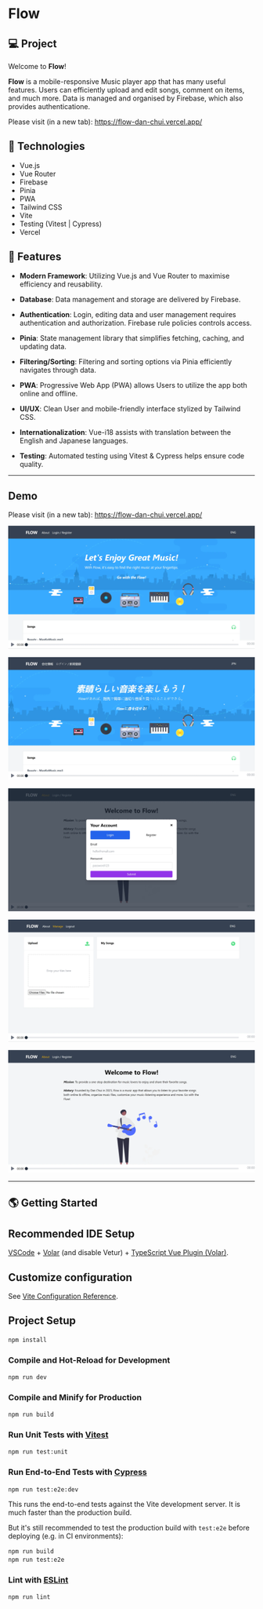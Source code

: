 # Flow

## 💻 Project
Welcome to **Flow**!

**Flow** is a mobile-responsive Music player app that has many useful features. Users can efficiently upload and edit songs, comment on items, and much more. Data is managed and organised by Firebase, which also provides authenticatione.

Please visit (in a new tab): https://flow-dan-chui.vercel.app/

## 🚀 Technologies

- Vue.js
- Vue Router
- Firebase
- Pinia
- PWA
- Tailwind CSS
- Vite
- Testing (Vitest | Cypress)
- Vercel

## 💫 Features

- **Modern Framework**: Utilizing Vue.js and Vue Router to maximise efficiency and reusability.

- **Database**: Data management and storage are delivered by Firebase.

- **Authentication**: Login, editing data and user management requires authentication and authorization. Firebase rule policies controls access.

- **Pinia**: State management library that simplifies fetching, caching, and updating data.

- **Filtering/Sorting**: Filtering and sorting options via Pinia efficiently navigates through data.

- **PWA**: Progressive Web App (PWA) allows Users to utilize the app both online and offline.

- **UI/UX**: Clean User and mobile-friendly interface stylized by Tailwind CSS.

- **Internationalization**: Vue-i18 assists with translation between the English and Japanese languages.

- **Testing**: Automated testing using Vitest & Cypress helps ensure code quality.

---

## Demo

Please visit (in a new tab): https://flow-dan-chui.vercel.app/

![](/public/assets/img/screenshot1.webp)

![](/public/assets/img/screenshot2.webp)

![](/public/assets/img/screenshot3.webp)

![](/public/assets/img/screenshot4.webp)

![](/public/assets/img/screenshot5.webp)

---

## 🌎 Getting Started

## Recommended IDE Setup

[VSCode](https://code.visualstudio.com/) + [Volar](https://marketplace.visualstudio.com/items?itemName=Vue.volar) (and disable Vetur) + [TypeScript Vue Plugin (Volar)](https://marketplace.visualstudio.com/items?itemName=Vue.vscode-typescript-vue-plugin).

## Customize configuration

See [Vite Configuration Reference](https://vitejs.dev/config/).

## Project Setup

```sh
npm install
```

### Compile and Hot-Reload for Development

```sh
npm run dev
```

### Compile and Minify for Production

```sh
npm run build
```

### Run Unit Tests with [Vitest](https://vitest.dev/)

```sh
npm run test:unit
```

### Run End-to-End Tests with [Cypress](https://www.cypress.io/)

```sh
npm run test:e2e:dev
```

This runs the end-to-end tests against the Vite development server.
It is much faster than the production build.

But it's still recommended to test the production build with `test:e2e` before deploying (e.g. in CI environments):

```sh
npm run build
npm run test:e2e
```

### Lint with [ESLint](https://eslint.org/)

```sh
npm run lint
```

